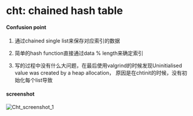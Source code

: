 cht: chained hash table
====

#### Confusion point ####

1. 通过chained single list来保存对应索引的数据

2. 简单的hash function直接通过data % length来确定索引

3. 写的过程中没有什么大问题，在最后使用valgrind的时候发现Uninitialised value was created by a heap allocation， 原因是在chtinit的时候，没有初始化每个list导致

#### screenshot ####

![Cht_screenshot_1](https://github.com/pench3r/Program-Study/blob/master/c/Algorithm/cht/cht_1.png)
